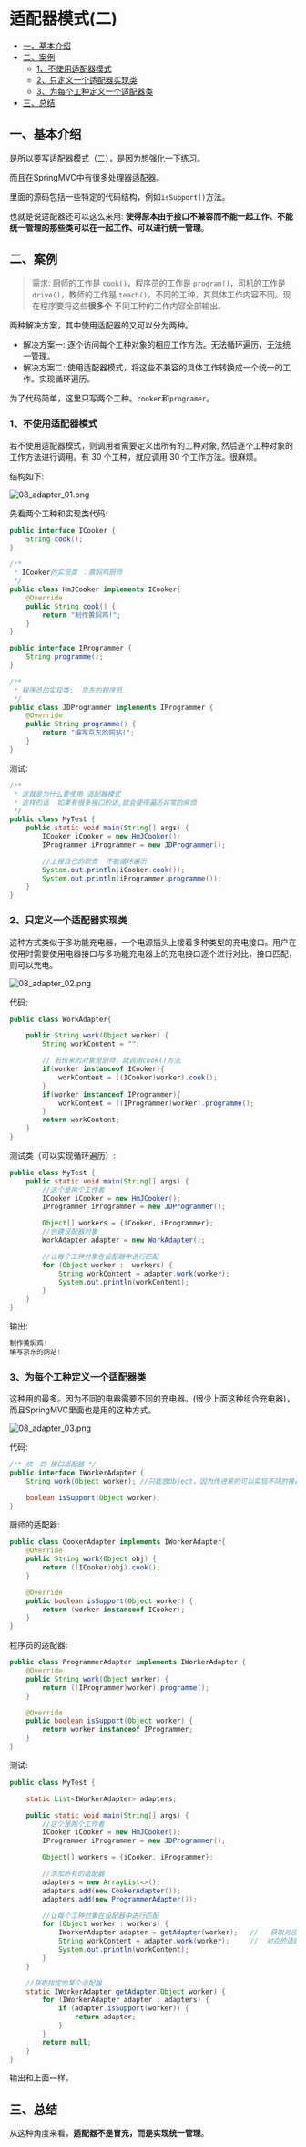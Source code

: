 # 适配器模式(二)

* [一、基本介绍](#一基本介绍)
* [二、案例](#二案例)
  * [1、不使用适配器模式](#1不使用适配器模式)
  * [2、只定义一个适配器实现类](#2只定义一个适配器实现类)
  * [3、为每个工种定义一个适配器类](#3为每个工种定义一个适配器类)
* [三、总结](#三总结)

## 一、基本介绍

是所以要写适配器模式（二），是因为想强化一下练习。

而且在SpringMVC中有很多处理器适配器。

里面的源码包括一些特定的代码结构，例如`isSupport()`方法。

也就是说适配器还可以这么来用: **使得原本由于接口不兼容而不能一起工作、不能统一管理的那些类可以在一起工作、可以进行统一管理**。

## 二、案例

> 需求: 厨师的工作是 `cook()`，程序员的工作是 `program()`，司机的工作是 `drive()`，教师的工作是 `teach()`，不同的工种，其具体工作内容不同。现在程序要将这些**很多个** 不同工种的工作内容全部输出。

两种解决方案，其中使用适配器的又可以分为两种。

* 解决方案一: 逐个访问每个工种对象的相应工作方法。无法循环遍历，无法统一管理。
* 解决方案二: 使用适配器模式，将这些不兼容的具体工作转换成一个统一的工作。实现循环遍历。

为了代码简单，这里只写两个工种。`cooker`和`programer`。

### 1、不使用适配器模式

若不使用适配器模式，则调用者需要定义出所有的工种对象, 然后逐个工种对象的工作方法进行调用。有 30 个工种，就应调用 30 个工作方法。很麻烦。

结构如下:

![08_adapter_01.png](images/08_adapter_01.png)

先看两个工种和实现类代码:

```java
public interface ICooker {
    String cook();
}

/**
 * ICooker的实现类 ：黄焖鸡厨师
 */
public class HmJCooker implements ICooker{
    @Override
    public String cook() {
        return "制作黄焖鸡!";
    }
}
```

```java
public interface IProgrammer {
    String programme();
}

/**
 * 程序员的实现类:  京东的程序员
 */
public class JDProgrammer implements IProgrammer {
    @Override
    public String programme() {
        return "编写京东的网站!";
    }
}

```

测试:

```java
/**
 * 这就是为什么要使用 适配器模式
 * 这样的话  如果有很多接口的话,就会使得遍历非常的麻烦
 */
public class MyTest {
    public static void main(String[] args) {
        ICooker iCooker = new HmJCooker();
        IProgrammer iProgrammer = new JDProgrammer();

        //上报自己的职责  不能循环遍历
        System.out.println(iCooker.cook());
        System.out.println(iProgrammer.programme());
    }
}
```

### 2、只定义一个适配器实现类

这种方式类似于多功能充电器，一个电源插头上接着多种类型的充电接口。用户在使用时需要使用电器接口与多功能充电器上的充电接口逐个进行对比，接口匹配，则可以充电。

![08_adapter_02.png](images/08_adapter_02.png)

代码:

```java
public class WorkAdapter{

    public String work(Object worker) {
        String workContent = "";

        // 若传来的对象是厨师，就调用cook()方法
        if(worker instanceof ICooker){
            workContent = ((ICooker)worker).cook();
        }
        if(worker instanceof IProgrammer){
            workContent = ((IProgrammer)worker).programme();
        }
        return workContent;
    }
}

```

测试类（可以实现循环遍历）:

```java
public class MyTest {
    public static void main(String[] args) {
        //这个是两个工作者
        ICooker iCooker = new HmJCooker();
        IProgrammer iProgrammer = new JDProgrammer();

        Object[] workers = {iCooker, iProgrammer};
        //创建设配器对象
        WorkAdapter adapter = new WorkAdapter();

        //让每个工种对象在设配器中进行匹配
        for (Object worker :  workers) {
            String workContent = adapter.work(worker);
            System.out.println(workContent);
        }
    }
}
```

输出:

```java
制作黄焖鸡!
编写京东的网站!
```

### 3、为每个工种定义一个适配器类

这种用的最多。因为不同的电器需要不同的充电器。(很少上面这种组合充电器)，而且SpringMVC里面也是用的这种方式。

![08_adapter_03.png](images/08_adapter_03.png)

代码:

```java
/** 统一的 接口适配器 */
public interface IWorkerAdapter {
    String work(Object worker); //只能放Object，因为传进来的可以实现不同的接口

    boolean isSupport(Object worker);
}
```

厨师的适配器:

```java
public class CookerAdapter implements IWorkerAdapter{
    @Override
    public String work(Object obj) {
        return ((ICooker)obj).cook();
    }

    @Override
    public boolean isSupport(Object worker) {
        return (worker instanceof ICooker);
    }
}
```

程序员的适配器:

```java
public class ProgrammerAdapter implements IWorkerAdapter {
    @Override
    public String work(Object worker) {
        return ((IProgrammer)worker).programme();
    }

    @Override
    public boolean isSupport(Object worker) {
        return worker instanceof IProgrammer;
    }
}
```

测试:

```java
public class MyTest {

    static List<IWorkerAdapter> adapters;

    public static void main(String[] args) {
        //这个是两个工作者
        ICooker iCooker = new HmJCooker();
        IProgrammer iProgrammer = new JDProgrammer();

        Object[] workers = {iCooker, iProgrammer};

        //添加所有的适配器
        adapters = new ArrayList<>();
        adapters.add(new CookerAdapter());
        adapters.add(new ProgrammerAdapter());

        //让每个工种对象在设配器中进行匹配
        for (Object worker : workers) {
            IWorkerAdapter adapter = getAdapter(worker);   //   获取对应的适配器
            String workContent = adapter.work(worker);     //  对应的适配器进行对应的充电吧
            System.out.println(workContent);
        }
    }

    //获取指定的某个适配器
    static IWorkerAdapter getAdapter(Object worker) {
        for (IWorkerAdapter adapter : adapters) {
            if (adapter.isSupport(worker)) {
                return adapter;
            }
        }
        return null;
    }
}
```

输出和上面一样。

## 三、总结

从这种角度来看，**适配器不是冒充，而是实现统一管理**。